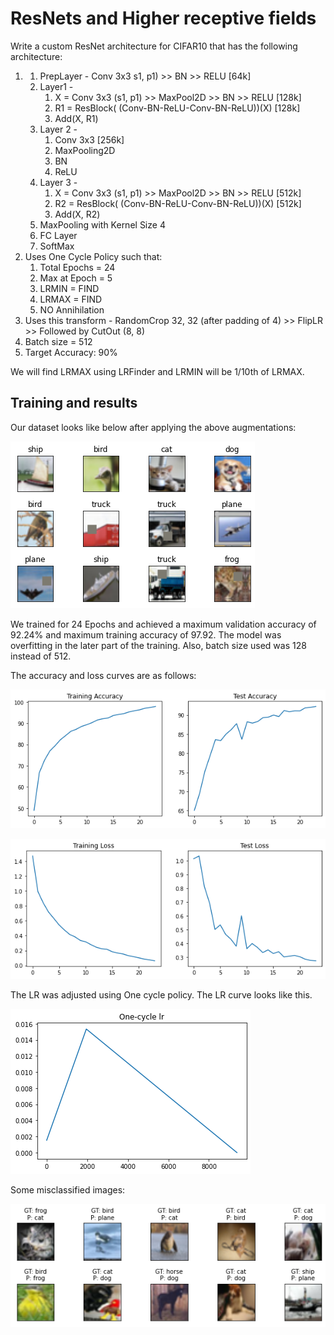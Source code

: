 # ResNets and Higher receptive fields

Write a custom ResNet architecture for CIFAR10 that has the following architecture:

1. 1. PrepLayer - Conv 3x3 s1, p1) >> BN >> RELU [64k]
   2. Layer1 -
      1. X = Conv 3x3 (s1, p1) >> MaxPool2D >> BN >> RELU [128k]
      2. R1 = ResBlock( (Conv-BN-ReLU-Conv-BN-ReLU))(X) [128k] 
      3. Add(X, R1)
   3. Layer 2 -
      1. Conv 3x3 [256k]
      2. MaxPooling2D
      3. BN
      4. ReLU
   4. Layer 3 -
      1. X = Conv 3x3 (s1, p1) >> MaxPool2D >> BN >> RELU [512k]
      2. R2 = ResBlock( (Conv-BN-ReLU-Conv-BN-ReLU))(X) [512k]
      3. Add(X, R2)
   5. MaxPooling with Kernel Size 4
   6. FC Layer 
   7. SoftMax
2. Uses One Cycle Policy such that:
   1. Total Epochs = 24
   2. Max at Epoch = 5
   3. LRMIN = FIND
   4. LRMAX = FIND
   5. NO Annihilation
3. Uses this transform - RandomCrop 32, 32 (after padding of 4) >> FlipLR >> Followed by CutOut (8, 8)
4. Batch size = 512
5. Target Accuracy: 90%

We will find LRMAX using LRFinder and LRMIN will be 1/10th of LRMAX.

## Training and results

Our dataset looks like below after applying the above augmentations:

![dataset](files/dataset.png)

We trained for 24 Epochs and achieved a maximum validation accuracy of 92.24% and maximum training accuracy of 97.92. The model was overfitting in the later part of the training. Also, batch size used was 128 instead of 512.

The accuracy and loss curves are as follows:

![](files/acc.png)

![](files/loss.png)

The LR was adjusted using One cycle policy. The LR curve looks like this.

![](files/lr.png)

Some misclassified images:

![](files/misclassified.png)